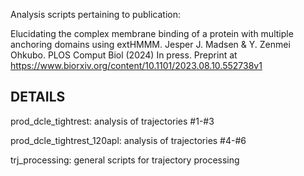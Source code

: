 Analysis scripts pertaining to publication:

Elucidating the complex membrane binding of a protein with multiple anchoring
domains using extHMMM. Jesper J. Madsen & Y. Zenmei Ohkubo. PLOS Comput Biol (2024) In press. Preprint at https://www.biorxiv.org/content/10.1101/2023.08.10.552738v1

## DETAILS ##
prod_dcle_tightrest: analysis of trajectories #1-#3

prod_dcle_tightrest_120apl: analysis of trajectories #4-#6

trj_processing: general scripts for trajectory processing
